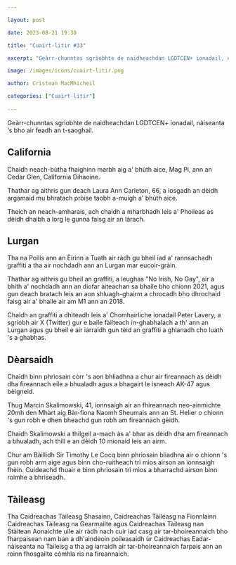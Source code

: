 ```yaml
---

layout: post

date: 2023-08-21 19:30

title: "Cuairt-litir #33"

excerpt: "Geàrr-chunntas sgrìobhte de naidheachdan LGDTCEN+ ionadail, nàiseanta ‘s bho air feadh an t-saoghail."

image: /images/icons/cuairt-litir.png

author: Crìstean MacMhìcheil

categories: ["Cuairt-litir"]
  
---
```


Geàrr-chunntas sgrìobhte de naidheachdan LGDTCEN+ ionadail, nàiseanta ‘s bho air feadh an t-saoghail.

## California

Chaidh neach-bùtha fhaighinn marbh aig a' bhùth aice, Mag Pi, ann an Cedar Glen, California Dihaoine.

Thathar ag aithris gun deach Laura Ann Carleton, 66, a losgadh an dèidh argamaid mu bhratach pròise taobh a-muigh a' bhùth aice.

Theich an neach-amharais, ach chaidh a mharbhadh leis a' Phoileas as dèidh dhaibh a lorg le gunna faisg air an làrach.

## Lurgan

Tha na Poilis ann an Èirinn a Tuath air ràdh gu bheil iad a' rannsachadh graffiti a tha air nochdadh ann an Lurgan mar eucoir-gràin.

Thathar ag aithris gu bheil an graffiti, a leughas "No Irish, No Gay", air a bhith a' nochdadh ann an diofar àiteachan sa bhaile bho chionn 2021, agus gun deach bratach leis an aon shluagh-ghairm a chrocadh bho dhrochaid faisg air a' bhaile air am M1 ann an 2018.

Chaidh an graffiti a dhìteadh leis a' Chomhairliche ionadail Peter Lavery, a sgrìobh air X (Twitter) gur e baile fàilteach in-ghabhalach a th' ann an Lurgan agus gu bheil e air iarraidh gun tèid an graffiti a ghlanadh cho luath 's a ghabhas.

## Dèarsaidh

Chaidh binn phrìosain còrr 's aon bhliadhna a chur air fireannach as dèidh dha fireannach eile a bhualadh agus a bhagairt le isneach AK-47 agus bèigneid.

Thug Marcin Skalimowski, 41, ionnsaigh air an fhireannach neo-ainmichte 20mh den Mhàrt aig Bàr-fiona Naomh Sheumais ann an St. Helier o chionn 's gun robh e dhen bheachd gun robh am fireannach gèidh.

Chaidh Skalimowski a thilgeil a-mach às a' bhar as dèidh dha am fireannach a bhualadh, ach thill e an dèidh 10 mionaid leis an airm.

Chur am Bàillidh Sir Timothy Le Cocq binn phrìosain bliadhna air o chionn 's gun robh arm aige agus binn cho-ruitheach trì mìos airson an ionnsaigh fhèin. Cuideachd fhuair e binn phrìosain trì mìos a bharrachd airson binn roimhe a bhriseadh.

## Tàileasg

Tha Caidreachas Tàileasg Shasainn, Caidreachas Tàileasg na Fionnlainn Caidreachas Tàileasg na Gearmailte agus Caidreachas Tàileasg nan Stàitean Aonaichte uile air ràdh nach cuir iad casg air tar-bhoireannaich bho fharpaisean nam ban a dh'aindeoin poileasaidh ùr Caidreachas Eadar-nàiseanta na Tàileisg a tha ag iarraidh air tar-bhoireannaich farpais ann an roinn fhosgailte còmhla ris na fireannaich.